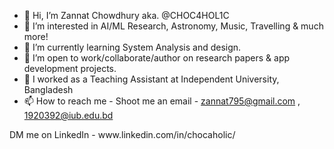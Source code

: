 - 👋 Hi, I’m Zannat Chowdhury aka. @CHOC4HOL1C
- 👀 I’m interested in AI/ML Research, Astronomy, Music, Travelling & much more!
- 🌱 I’m currently learning System Analysis and design.
- 🤝 I’m open to work/collaborate/author on research papers & app development projects. 
- 💼 I worked as a Teaching Assistant at Independent University, Bangladesh
- 📫 How to reach me - Shoot me an email - zannat795@gmail.com , 1920392@iub.edu.bd 
<!---              --->DM me on LinkedIn - www.linkedin.com/in/chocaholic/
<!---
CHOC4HOL1C/CHOC4HOL1C is a ✨ special ✨ repository because its `README.md` (this file) appears on your GitHub profile.
You can click the Preview link to take a look at your changes.
--->
